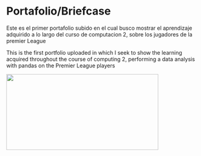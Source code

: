 #  Portafolio/Briefcase
Este es el primer portafolio subido en el cual busco mostrar el aprendizaje adquirido a lo largo del curso de computacion 2, sobre los jugadores de la premier League 



This is the first portfolio uploaded in which I seek to show the learning acquired throughout the course of computing 2, performing a data analysis with pandas on the Premier League players

<img src="https://a.espncdn.com/photo/2021/0813/r895131_1280x720_16-9.png" width="400" height="200" />
